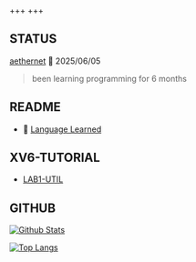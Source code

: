 +++
+++

## STATUS
[aethernet](https://github.com/aethernet65535) 🤖 2025/06/05        
> been learning programming for 6 months

## README
- 🧠 [Language Learned](./blog/language-learned)

## XV6-TUTORIAL
- [LAB1-UTIL](./blog/xv6-2020-lab1-util)

## GITHUB
[![Github Stats](https://github-readme-stats.vercel.app/api?username=aethernet65535&show_icons=true&theme=monokai)](https://github.com/aethernet65535)

[![Top Langs](https://github-readme-stats.vercel.app/api/top-langs/?username=aethernet65535&layout=compact&theme=monokai)](https://github.com/aethernet65535)